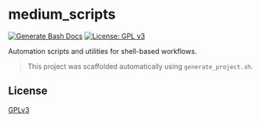 # medium_scripts
[![Generate Bash Docs](https://github.com/raymonepping/medium_scripts/actions/workflows/generate_docs.yml/badge.svg)](https://github.com/raymonepping/medium_scripts/actions/workflows/generate_docs.yml)
[![License: GPL v3](https://img.shields.io/badge/License-GPLv3-blue.svg)](LICENSE)


Automation scripts and utilities for shell-based workflows.

> This project was scaffolded automatically using `generate_project.sh`.

## License

[GPLv3](LICENSE)
